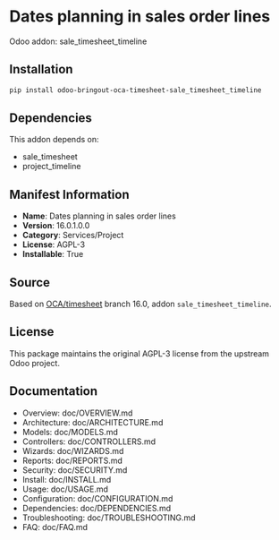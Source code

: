 # Dates planning in sales order lines

Odoo addon: sale_timesheet_timeline

## Installation

```bash
pip install odoo-bringout-oca-timesheet-sale_timesheet_timeline
```

## Dependencies

This addon depends on:
- sale_timesheet
- project_timeline

## Manifest Information

- **Name**: Dates planning in sales order lines
- **Version**: 16.0.1.0.0
- **Category**: Services/Project
- **License**: AGPL-3
- **Installable**: True

## Source

Based on [OCA/timesheet](https://github.com/OCA/timesheet) branch 16.0, addon `sale_timesheet_timeline`.

## License

This package maintains the original AGPL-3 license from the upstream Odoo project.

## Documentation

- Overview: doc/OVERVIEW.md
- Architecture: doc/ARCHITECTURE.md
- Models: doc/MODELS.md
- Controllers: doc/CONTROLLERS.md
- Wizards: doc/WIZARDS.md
- Reports: doc/REPORTS.md
- Security: doc/SECURITY.md
- Install: doc/INSTALL.md
- Usage: doc/USAGE.md
- Configuration: doc/CONFIGURATION.md
- Dependencies: doc/DEPENDENCIES.md
- Troubleshooting: doc/TROUBLESHOOTING.md
- FAQ: doc/FAQ.md

